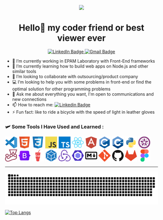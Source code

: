 <div align="center">
  <div id="header">
    <img src="https://media2.giphy.com/media/qgQUggAC3Pfv687qPC/200.webp?cid=ecf05e47o09r60pwsdl6d8nfix96oejxnge41xs8th92h35j&rid=200.webp&ct=g" width="200"/>
  </div>

  <h1>Hello👋 my coder friend or best viewer ever</h1>
  <div id="badges">
    <a href="https://www.linkedin.com/in/andriy-oleksievets-9b056b219/">
      <img src="https://img.shields.io/badge/LinkedIn-blue?style=for-the-badge&logo=linkedin&logoColor=white" alt="LinkedIn Badge"/>
    </a>
    <a href="https://mail.google.com/mail/?view=cm&fs=1&to=aandriy335@gmail.com&su=Hello, I work as a recruiter at COMPANY, and we hope to see you on our team soon&body=We can contact you via Linkedin, so have a nice day">
      <img src="https://img.shields.io/badge/Gmail-red?style=for-the-badge&logo=gmail&logoColor=white" alt="Gmail Badge"/>
    </a>
  </div>
</div>

- 🔭 I’m currently working in EPAM Laboratory with Front-End frameworks
- 🌱 I’m currently learning how to build web apps on Node.js and other similar tools
- 👯 I’m looking to collaborate with outsourcing/product company
- :computer: I’m looking to help you with some problems in front-end or find the optimal solution for other programming problems
- 💬 Ask me about everything you want, I'm open to communications and new connections
- 📫 How to reach me: [![Linkedin Badge](https://img.shields.io/badge/LinkedIn-blue?style=flat&logo=Linkedin&logoColor=white)](https://www.linkedin.com/in/andriy-oleksievets-9b056b219/)
- ⚡ Fun fact: like to ride a bicycle with the speed of light in leather gloves

### :small_airplane: Some Tools I Have Used and Learned :
<p align="left">
  <img src="https://github.com/devicons/devicon/blob/master/icons/vscode/vscode-original.svg" title="VSCode" alt="VSCode" width="40" height="40"/>
  <img src="https://github.com/devicons/devicon/blob/master/icons/html5/html5-original.svg" title="HTML5" alt="HTML5" width="40" height="40"/>
  <img src="https://github.com/devicons/devicon/blob/master/icons/css3/css3-original.svg" title="CSS3" alt="CSS3" width="40" height="40"/>
  <img src="https://github.com/devicons/devicon/blob/master/icons/javascript/javascript-original.svg" title="Javascript" alt="Javascript" width="40" height="40"/>
  <img src="https://github.com/devicons/devicon/blob/master/icons/typescript/typescript-plain.svg" title="Typescript" alt="Typescript" width="40" height="40"/>
  <img src="https://github.com/devicons/devicon/blob/master/icons/react/react-original.svg" title="React" alt="React" width="40" height="40"/>
  <img src="https://github.com/devicons/devicon/blob/master/icons/angularjs/angularjs-plain.svg" title="Angular" alt="Angular" width="40" height="40"/>
  <img src="https://github.com/devicons/devicon/blob/master/icons/c/c-original.svg" title="C language" alt="C language" width="40" height="40"/>
  <img src="https://github.com/devicons/devicon/blob/master/icons/cplusplus/cplusplus-original.svg" title="C++ language" alt="C++ language" width="40" height="40"/>
  <img src="https://github.com/devicons/devicon/blob/master/icons/python/python-original.svg" title="Python" alt="Python" width="40" height="40"/>
  <img src="https://github.com/devicons/devicon/blob/master/icons/jasmine/jasmine-plain.svg" title="Jasmine" alt="Jasmine" width="40" height="40"/>
  <img src="https://github.com/devicons/devicon/blob/master/icons/jest/jest-plain.svg" title="Jest" alt="Jest" width="40" height="40"/>
  <img src="https://github.com/devicons/devicon/blob/master/icons/bootstrap/bootstrap-original.svg" title="Bootstrap" alt="Bootstrap" width="40" height="40"/>
  <img src="https://github.com/devicons/devicon/blob/master/icons/gulp/gulp-plain.svg" title="Gulp" alt="Gulp" width="40" height="40"/>
  <img src="https://github.com/devicons/devicon/blob/master/icons/webpack/webpack-plain.svg" title="Webpack" alt="Webpack" width="40" height="40"/>
  <img src="https://github.com/devicons/devicon/blob/master/icons/redux/redux-original.svg" title="Redux" alt="Redux" width="40" height="40"/>
  <img src="https://github.com/devicons/devicon/blob/master/icons/eslint/eslint-original.svg" title="Eslint" alt="Eslint" width="40" height="40"/>
  <img src="https://github.com/devicons/devicon/blob/master/icons/markdown/markdown-original.svg" title="Markdown" alt="Markdown" width="40" height="40"/>
  <img src="https://github.com/devicons/devicon/blob/master/icons/git/git-plain.svg" title="Git" alt="Git" width="40" height="40"/>
  <img src="https://github.com/devicons/devicon/blob/master/icons/github/github-original.svg" title="Github" alt="Github" width="40" height="40"/>
  <img src="https://github.com/devicons/devicon/blob/master/icons/gitlab/gitlab-plain.svg" title="Gitlab" alt="Gitlab" width="40" height="40"/>
  <img src="https://github.com/devicons/devicon/blob/master/icons/figma/figma-original.svg" title="Figma" alt="Figma" width="40" height="40"/>
</div>

<hr>

<div>

  ![Snake animation](https://github.com/ggo-web/ggo-web/blob/output/github-contribution-grid-snake.svg)

  [![Top Langs](https://github-readme-stats.vercel.app/api/top-langs/?username=ggo-web&layout=compact)](https://github.com/ggo-web/github-readme-stats)
  
</div>

<!--
**GGO-web/GGO-web** is a ✨ _special_ ✨ repository because its `README.md` (this file) appears on your GitHub profile.

Here are some ideas to get you started:

-->
